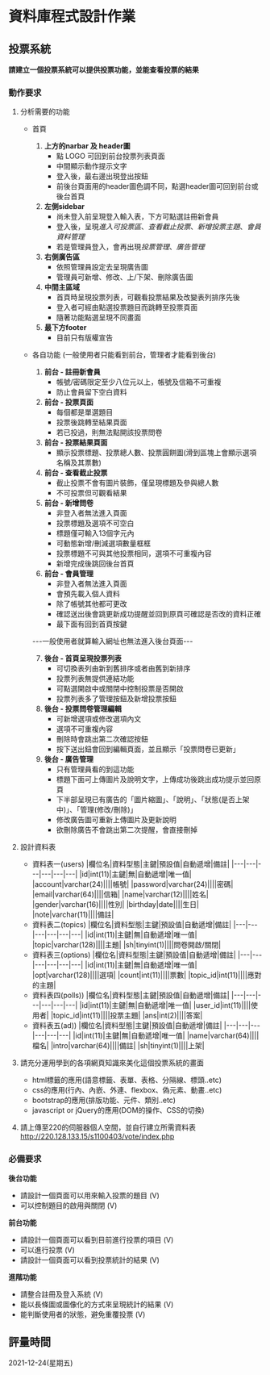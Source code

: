 # 資料庫程式設計作業

## 投票系統
**請建立一個投票系統可以提供投票功能，並能查看投票的結果**

### 動作要求
1. 分析需要的功能
    * 首頁
        1. **上方的narbar 及 header圖**
            * 點 LOGO 可回到前台投票列表頁面
            * 中間顯示動作提示文字
            * 登入後，最右邊出現登出按鈕
            * 前後台頁面用的header圖色調不同，點選header圖可回到前台或後台首頁
        2. **左側sidebar**
            * 尚未登入前呈現登入輸入表，下方可點選註冊新會員
            * 登入後，呈現*進入可投票區*、*查看截止投票*、*新增投票主題*、*會員資料管理*
            * 若是管理員登入，會再出現*投票管理*、*廣告管理*
        3. **右側廣告區**
            * 依照管理員設定去呈現廣告圖
            * 管理員可新增、修改、上/下架、刪除廣告圖
        4. **中間主區域**
            * 首頁時呈現投票列表，可觀看投票結果及改變表列排序先後
            * 登入者可經由點選投票題目而跳轉至投票頁面
            * 隨著功能點選呈現不同畫面
        5. **最下方footer**
            * 目前只有版權宣告

    * 各自功能 (一般使用者只能看到前台，管理者才能看到後台)
        1. **前台 - 註冊新會員**
            * 帳號/密碼限定至少八位元以上，帳號及信箱不可重複
            * 防止會員留下空白資料
        2. **前台 - 投票頁面**
            * 每個都是單選題目
            * 投票後跳轉至結果頁面
            * 若已投過，則無法點開該投票問卷
        3. **前台 - 投票結果頁面**
            * 顯示投票標題、投票總人數、投票圓餅圖(滑到區塊上會顯示選項名稱及其票數)
        4. **前台 - 查看截止投票**
            * 截止投票不會有圖片裝飾，僅呈現標題及參與總人數
            * 不可投票但可觀看結果
        5. **前台 - 新增問卷**
            * 非登入者無法進入頁面
            * 投票標題及選項不可空白
            * 標題僅可輸入13個字元內
            * 可動態新增/刪減選項數量框框
            * 投票標題不可與其他投票相同，選項不可重複內容
            * 新增完成後跳回後台首頁
        6. **前台 - 會員管理**
            * 非登入者無法進入頁面
            * 會預先載入個人資料
            * 除了帳號其他都可更改
            * 確認送出後會跳更新成功提醒並回到原頁可確認是否改的資料正確
            * 最下面有回到首頁按鍵

        ---一般使用者就算輸入網址也無法進入後台頁面---
        
        7. **後台 - 首頁呈現投票列表**
            * 可切換表列由新到舊排序或者由舊到新排序
            * 投票列表無提供連結功能
            * 可點選開啟中或關閉中控制投票是否開啟
            * 投票列表多了管理按鈕及新增投票按鈕
        8. **後台 - 投票問卷管理編輯**
            * 可新增選項或修改選項內文
            * 選項不可重複內容
            * 刪除時會跳出第二次確認按鈕
            * 按下送出鈕會回到編輯頁面，並且顯示「投票問卷已更新」
        9. **後台 - 廣告管理**
            * 只有管理員看的到這功能
            * 標題下面可上傳圖片及說明文字，上傳成功後跳出成功提示並回原頁
            * 下半部呈現已有廣告的「圖片縮圖」、「說明」、「狀態(是否上架中)」、「管理(修改/刪除)」
            * 修改廣告圖可重新上傳圖片及更新說明
            * 欲刪除廣告不會跳出第二次提醒，會直接刪掉
            
2. 設計資料表
    * 資料表一(users)
        |欄位名|資料型態|主鍵|預設值|自動遞增|備註|
        |---|---|---|---|---|---|
        |id|int(11)|主鍵|無|自動遞增|唯一值|
        |account|varchar(24)||||帳號|
        |password|varchar(24)||||密碼|
        |email|varchar(64)||||信箱|
        |name|varchar(12)||||姓名|
        |gender|varchar(16)||||性別|
        |birthday|date||||生日|
        |note|varchar(11)||||備註|
    * 資料表二(topics)
        |欄位名|資料型態|主鍵|預設值|自動遞增|備註|
        |---|---|---|---|---|---|
        |id|int(11)|主鍵|無|自動遞增|唯一值|
        |topic|varchar(128)||||主題|
        |sh|tinyint(1)||||問卷開啟/關閉|
    * 資料表三(options)
        |欄位名|資料型態|主鍵|預設值|自動遞增|備註|
        |---|---|---|---|---|---|
        |id|int(11)|主鍵|無|自動遞增|唯一值|
        |opt|varchar(128)||||選項|
        |count|int(11)||||票數|
        |topic_id|int(11)||||應對的主題|
    * 資料表四(polls))
        |欄位名|資料型態|主鍵|預設值|自動遞增|備註|
        |---|---|---|---|---|---|
        |id|int(11)|主鍵|無|自動遞增|唯一值|
        |user_id|int(11)||||使用者|
        |topic_id|int(11)||||投票主題|
        |ans|int(2)||||答案|
    * 資料表五(ad))
        |欄位名|資料型態|主鍵|預設值|自動遞增|備註|
        |---|---|---|---|---|---|
        |id|int(11)|主鍵|無|自動遞增|唯一值|
        |name|varchar(64)||||檔名|
        |intro|varchar(64)||||備註|
        |sh|tinyint(1)||||上架|
    
3. 請充分運用學到的各項網頁知識來美化這個投票系統的畫面
    * html標籤的應用(語意標籤、表單、表格、分隔線、標頭..etc)
    * css的應用(行內、內嵌、外連、flexbox、偽元素、動畫..etc)
    * bootstrap的應用(排版功能、元件、類別..etc)
    * javascript or jQuery的應用(DOM的操作、CSS的切換)

4. 請上傳至220的伺服器個人空間，並自行建立所需資料表 
     http://220.128.133.15/s1100403/vote/index.php


### 必備要求
**後台功能**
* 請設計一個頁面可以用來輸入投票的題目 (V)
* 可以控制題目的啟用與關閉 (V)

**前台功能**
* 請設計一個頁面可以看到目前進行投票的項目 (V)
* 可以進行投票 (V)
* 請設計一個頁面可以看到投票統計的結果 (V)

**進階功能**
* 請整合註冊及登入系統 (V)
* 能以長條圖或圖像化的方式來呈現統計的結果 (V)
* 能判斷使用者的狀態，避免重覆投票 (V)

## 評量時間
2021-12-24(星期五)